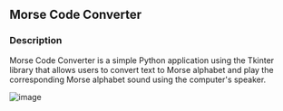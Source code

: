 ## Morse Code Converter

### Description
Morse Code Converter is a simple Python application using the Tkinter library that allows users to convert text to Morse alphabet and play the corresponding Morse alphabet sound using the computer's speaker. 

![image](https://github.com/user-attachments/assets/1cd77e48-031c-45bb-84ef-b113593a19e8)
